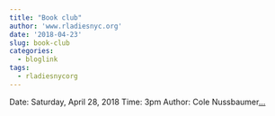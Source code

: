 ```yaml
---
title: "Book club"
author: 'www.rladiesnyc.org'
date: '2018-04-23'
slug: book-club
categories:
  - bloglink
tags:
  - rladiesnycorg
---
```


Date: Saturday, April 28, 2018 Time: 3pm Author: Cole Nussbaumer[... <i class="fas fa-external-link-alt"></i>](http://www.rladiesnyc.org/post/book-club-storytelling-with-data/)

